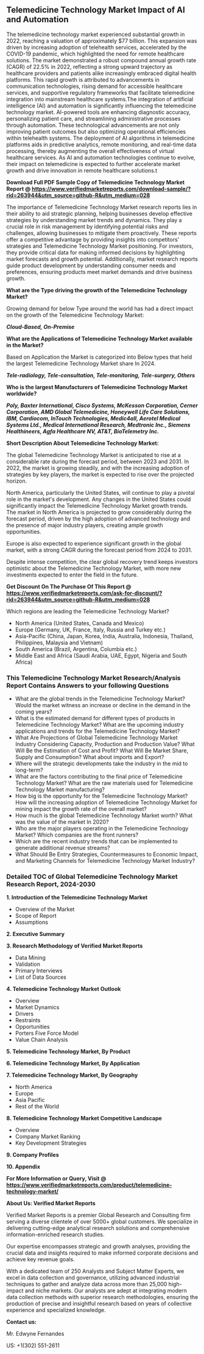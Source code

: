 <h2>Telemedicine Technology Market Impact of AI and Automation</h2>The telemedicine technology market experienced substantial growth in 2022, reaching a valuation of approximately $77 billion. This expansion was driven by increasing adoption of telehealth services, accelerated by the COVID-19 pandemic, which highlighted the need for remote healthcare solutions. The market demonstrated a robust compound annual growth rate (CAGR) of 22.5% in 2022, reflecting a strong upward trajectory as healthcare providers and patients alike increasingly embraced digital health platforms. This rapid growth is attributed to advancements in communication technologies, rising demand for accessible healthcare services, and supportive regulatory frameworks that facilitate telemedicine integration into mainstream healthcare systems.The integration of artificial intelligence (AI) and automation is significantly influencing the telemedicine technology market. AI-powered tools are enhancing diagnostic accuracy, personalizing patient care, and streamlining administrative processes through automation. These technological advancements are not only improving patient outcomes but also optimizing operational efficiencies within telehealth systems. The deployment of AI algorithms in telemedicine platforms aids in predictive analytics, remote monitoring, and real-time data processing, thereby augmenting the overall effectiveness of virtual healthcare services. As AI and automation technologies continue to evolve, their impact on telemedicine is expected to further accelerate market growth and drive innovation in remote healthcare solutions.t</p><p id="" class=""><strong>Download Full PDF Sample Copy of Telemedicine Technology Market Report @ <a href="https://www.verifiedmarketreports.com/download-sample/?rid=263944&utm_source=github-R&utm_medium=028" target="_blank">https://www.verifiedmarketreports.com/download-sample/?rid=263944&utm_source=github-R&utm_medium=028</a></strong></p><p>The importance of&nbsp;Telemedicine Technology Market research reports lies in their ability to aid strategic planning, helping businesses develop effective strategies by understanding market trends and dynamics. They play a crucial role in risk management by identifying potential risks and challenges, allowing businesses to mitigate them proactively. These reports offer a competitive advantage by providing insights into competitors' strategies and Telemedicine Technology Market positioning. For investors, they provide critical data for making informed decisions by highlighting market forecasts and growth potential. Additionally, market research reports guide product development by understanding consumer needs and preferences, ensuring products meet market demands and drive business growth.</p><p><strong>What are the&nbsp;Type driving the growth of the Telemedicine Technology Market?</strong></p><p id="" class="">Growing demand for below Type around the world has had a direct impact on the growth of the Telemedicine Technology Market:</p><em><strong>Cloud-Based, On-Premise</strong></em></p><strong>What are the&nbsp;Applications&nbsp;of Telemedicine Technology Market available in the Market?</strong></p><p id="" class="">Based on Application the Market is categorized into Below types that held the largest Telemedicine Technology Market share In 2024.</p><em><strong>Tele-radiology, Tele-consultation, Tele-monitoring, Tele-surgery, Others</strong></em></p><strong>Who is the largest Manufacturers of Telemedicine Technology Market worldwide?</strong></p><p><em><strong>Poly, Baxter International, Cisco Systems, McKesson Corporation, Cerner Corporation, AMD Global Telemedicine, Honeywell Life Care Solutions, IBM, Cardiocom, InTouch Technologies, Medic4all, Aerotel Medical Systems Ltd., Medical International Research, Medtronic Inc., Siemens Healthineers, Agfa Healthcare NV, AT&T, BioTelemetry Inc.</strong></em></p><p id="" class=""><strong>Short Description About Telemedicine Technology Market:</strong></p><p>The global Telemedicine Technology Market is anticipated to rise at a considerable rate during the forecast period, between 2023 and 2031. In 2022, the market is growing steadily, and with the increasing adoption of strategies by key players, the market is expected to rise over the projected horizon.</p><p>North America, particularly the United States, will continue to play a pivotal role in the market's development. Any changes in the United States could significantly impact the Telemedicine Technology Market growth trends. The market in North America is projected to grow considerably during the forecast period, driven by the high adoption of advanced technology and the presence of major industry players, creating ample growth opportunities.</p><p>Europe is also expected to experience significant growth in the global market, with a strong CAGR during the forecast period from 2024 to 2031.</p><p>Despite intense competition, the clear global recovery trend keeps investors optimistic about the Telemedicine Technology Market, with more new investments expected to enter the field in the future.</p><p id="" class=""><strong>Get Discount On The Purchase Of This Report @ <a href="https://www.verifiedmarketreports.com/ask-for-discount/?rid=263944&utm_source=github-R&utm_medium=028" target="_blank">https://www.verifiedmarketreports.com/ask-for-discount/?rid=263944&utm_source=github-R&utm_medium=028</a></strong></p>Which regions are leading the Telemedicine Technology Market?</p><ul><li>North America (United States, Canada and Mexico)</li><li>Europe (Germany, UK, France, Italy, Russia and Turkey etc.)</li><li>Asia-Pacific (China, Japan, Korea, India, Australia, Indonesia, Thailand, Philippines, Malaysia and Vietnam)</li><li>South America (Brazil, Argentina, Columbia etc.)</li><li>Middle East and Africa (Saudi Arabia, UAE, Egypt, Nigeria and South Africa)</li></ul><h3 id="" class="">This Telemedicine Technology Market Research/Analysis Report Contains Answers to your following Questions</h3><ul><li>What are the global trends in the Telemedicine Technology Market? Would the market witness an increase or decline in the demand in the coming years?</li><li>What is the estimated demand for different types of products in Telemedicine Technology Market? What are the upcoming industry applications and trends for the Telemedicine Technology Market?</li><li>What Are Projections of Global Telemedicine Technology Market Industry Considering Capacity, Production and Production Value? What Will Be the Estimation of Cost and Profit? What Will Be Market Share, Supply and Consumption? What about imports and Export?</li><li>Where will the strategic developments take the industry in the mid to long-term?</li><li>What are the factors contributing to the final price of Telemedicine Technology Market? What are the raw materials used for Telemedicine Technology Market manufacturing?</li><li>How big is the opportunity for the Telemedicine Technology Market? How will the increasing adoption of Telemedicine Technology Market for mining impact the growth rate of the overall market?</li><li>How much is the global Telemedicine Technology Market worth? What was the value of the market In 2020?</li><li>Who are the major players operating in the Telemedicine Technology Market? Which companies are the front runners?</li><li>Which are the recent industry trends that can be implemented to generate additional revenue streams?</li><li>What Should Be Entry Strategies, Countermeasures to Economic Impact, and Marketing Channels for Telemedicine Technology Market Industry?</li></ul><h3 id="" class="">Detailed TOC of Global Telemedicine Technology Market Research Report, 2024-2030</h3><p id="" class=""><strong>1. Introduction of the Telemedicine Technology Market</strong></p><ul><li>Overview of the Market</li><li>Scope of Report</li><li>Assumptions</li></ul><p id="" class=""><strong>2. Executive Summary</strong></p><p id="" class=""><strong>3. Research Methodology of Verified Market Reports</strong></p><ul><li>Data Mining</li><li>Validation</li><li>Primary Interviews</li><li>List of Data Sources</li></ul><p id="" class=""><strong>4. Telemedicine Technology Market Outlook</strong></p><ul><li>Overview</li><li>Market Dynamics</li><li>Drivers</li><li>Restraints</li><li>Opportunities</li><li>Porters Five Force Model</li><li>Value Chain Analysis</li></ul><p id="" class=""><strong>5. Telemedicine Technology Market, By Product</strong></p><p id="" class=""><strong>6. Telemedicine Technology Market, By Application</strong></p><p id="" class=""><strong>7. Telemedicine Technology Market, By Geography</strong></p><ul><li>North America</li><li>Europe</li><li>Asia Pacific</li><li>Rest of the World</li></ul><p id="" class=""><strong>8. Telemedicine Technology Market Competitive Landscape</strong></p><ul><li>Overview</li><li>Company Market Ranking</li><li>Key Development Strategies</li></ul><p id="" class=""><strong>9. Company Profiles</strong></p><p id="" class=""><strong>10. Appendix</strong></p><p id="" class=""><strong>For More Information or Query, Visit @ <a href="https://www.verifiedmarketreports.com/product/telemedicine-technology-market/" target="_blank">https://www.verifiedmarketreports.com/product/telemedicine-technology-market/</a></strong></p><p id="" class=""><strong>About Us: Verified Market Reports</strong></p><p id="" class="">Verified Market Reports is a premier Global Research and Consulting firm serving a diverse clientele of over 5000+ global customers. We specialize in delivering cutting-edge analytical research solutions and comprehensive information-enriched research studies.</p><p id="" class="">Our expertise encompasses strategic and growth analyses, providing the crucial data and insights required to make informed corporate decisions and achieve key revenue goals.</p><p id="" class="">With a dedicated team of 250 Analysts and Subject Matter Experts, we excel in data collection and governance, utilizing advanced industrial techniques to gather and analyze data across more than 25,000 high-impact and niche markets. Our analysts are adept at integrating modern data collection methods with superior research methodologies, ensuring the production of precise and insightful research based on years of collective experience and specialized knowledge.</p><p id="" class=""><strong>Contact us:</strong></p><p id="" class="">Mr. Edwyne Fernandes</p><p id="" class="">US: +1(302) 551-2611</p>